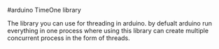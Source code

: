 #arduino TimeOne library

The library you can use for threading in arduino.
by defualt arduino run everything in one process where using this library can create multiple concurrent process in the
form of threads.
